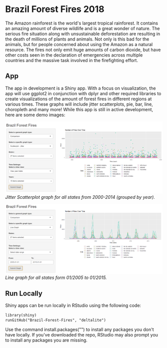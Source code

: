 # Brazil Forest Fires 2018
The Amazon rainforest is the world's largest tropical rainforest. It contains an amazing amount of  diverse wildlife and is a great wonder of nature. The serious fire situation along with unsustainable deforestation are resulting in the death of millions of plants and animals. Not only is this bad for the animals, but for people concerned about using the Amazon as a natural resource. The fires not only emit huge amounts of carbon dioxide, but have other costs seen in the declaration of emergencies across multiple countries and the massive task involved in the firefighting effort.

## App
The app in development is a Shiny app. With a focus on visualization, the app will use ggplot2 in conjunction with dplyr and other required libraries to create visualizations of the amount of forest fires in different regions at various times. These graphs will include jitter scatterplots, pie, bar, line, choropleth and many more! While this app is still in active development, here are some demo images:

![Jitter graph demo](images/jitter_graph_demo.PNG)
*Jitter Scatterplot graph for all states from 2000-2014 (grouped by year).*

![Line graph demo](images/line_graph_demo.PNG)
*Line graph for all states form 01/2005 to 01/2015.*

## Run Locally
Shiny apps can be run locally in RStudio using the following code:

```
library(shiny)
runGitHub("Brazil-Forest-Fires", "deltalite")
```

Use the command install.packages("<package name>") to install any packages you don't have locally. If you've downloaded the repo, RStudio may also prompt you to install any packages you are missing. 